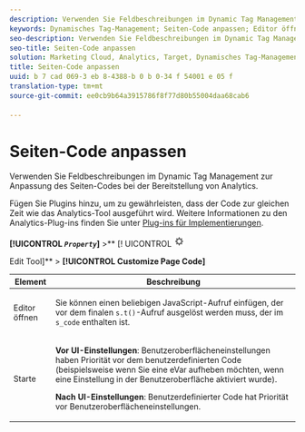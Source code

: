 ```yaml
---
description: Verwenden Sie Feldbeschreibungen im Dynamic Tag Management zur Anpassung des Seiten-Codes bei der Bereitstellung von Analytics.
keywords: Dynamisches Tag-Management; Seiten-Code anpassen; Editor öffnen; execute
seo-description: Verwenden Sie Feldbeschreibungen im Dynamic Tag Management zur Anpassung des Seiten-Codes bei der Bereitstellung von Analytics.
seo-title: Seiten-Code anpassen
solution: Marketing Cloud, Analytics, Target, Dynamisches Tag-Management
title: Seiten-Code anpassen
uuid: b 7 cad 069-3 eb 8-4388-b 0 b 0-34 f 54001 e 05 f
translation-type: tm+mt
source-git-commit: ee0cb9b64a3915786f8f77d80b55004daa68cab6

---
```



# Seiten-Code anpassen

Verwenden Sie Feldbeschreibungen im Dynamic Tag Management zur Anpassung des Seiten-Codes bei der Bereitstellung von Analytics.

Fügen Sie Plugins hinzu, um zu gewährleisten, dass der Code zur gleichen Zeit wie das Analytics-Tool ausgeführt wird. Weitere Informationen zu den Analytics-Plug-ins finden Sie unter [Plug-ins für Implementierungen](../../../implement/js-implementation/plugins/impl-plugins.md#concept_021F5E4A6BD745AE91E85E7138BE930F).

**[!UICONTROL *`Property`*]** &gt;** [! UICONTROL ![](assets/settings_gear.png)

Edit Tool]** &gt; **[!UICONTROL Customize Page Code]**

<table id="table_A4676A5FEE814DF9A05DA0E56F8B4C6D"> 
 <thead> 
  <tr> 
   <th colname="col1" class="entry"> Element </th> 
   <th colname="col2" class="entry"> Beschreibung </th> 
  </tr> 
 </thead>
 <tbody> 
  <tr> 
   <td colname="col1"> <p>Editor öffnen </p> </td> 
   <td colname="col2"> <p>Sie können einen beliebigen JavaScript-Aufruf einfügen, der vor dem finalen <code>s.t()</code>-Aufruf ausgelöst werden muss, der im <code>s_code</code> enthalten ist. </p> </td> 
  </tr> 
  <tr> 
   <td colname="col1"> <p>Starte </p> </td> 
   <td colname="col2"> <p> <b>Vor UI-Einstellungen</b>: Benutzeroberflächeneinstellungen haben Priorität vor dem benutzerdefinierten Code (beispielsweise wenn Sie eine eVar aufheben möchten, wenn eine Einstellung in der Benutzeroberfläche aktiviert wurde). </p> <p> <b>Nach UI-Einstellungen</b>: Benutzerdefinierter Code hat Priorität vor Benutzeroberflächeneinstellungen. </p> </td> 
  </tr> 
 </tbody> 
</table>

